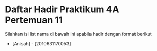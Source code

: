 # Daftar Hadir Praktikum 4A Pertemuan 11
Silahkan isi list nama di bawah ini apabila hadir dengan format berikut

- [Anisah] - [2010631170053]
